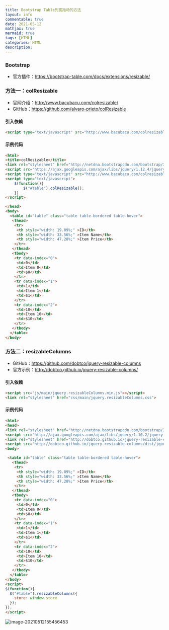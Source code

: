 ```yaml
---
title: Bootstrap Table列宽拖动的方法
layout: info
commentable: true
date: 2021-05-12
mathjax: true
mermaid: true
tags: [HTML]
categories: HTML
description: 
---
```


### Bootstrap

- 官方插件：https://bootstrap-table.com/docs/extensions/resizable/

### 方法一：colResizable

- 官网介绍：http://www.bacubacu.com/colresizable/
- GitHub：https://github.com/alvaro-prieto/colResizable

#### 引入依赖

```html
<script type="text/javascript" src="http://www.bacubacu.com/colresizable/js/colResizable-1.6.min.js"></script>
```

#### 示例代码

```html
<html>
<title>colResizable</title>    
<link rel="stylesheet" href="http://netdna.bootstrapcdn.com/bootstrap/3.1.1/css/bootstrap.min.css">
<script src="https://ajax.googleapis.com/ajax/libs/jquery/1.12.4/jquery.min.js"></script>
<script type="text/javascript" src="http://www.bacubacu.com/colresizable/js/colResizable-1.6.min.js"></script>
<script type="text/javascript"> 
    $(function(){
        $("#table").colResizable();
    })
</script>

</head>
<body>
  <table id="table" class="table table-bordered table-hover"> 
   <thead>
    <tr>
     <th style="width: 19.09%;" >ID</th>
     <th style="width: 33.56%;" >Item Name</th>
     <th style="width: 47.28%;" >Item Price</th>
    </tr>
   </thead> 
   <tbody>
    <tr data-index="0">
     <td>0</td>
     <td>Item 0</td>
     <td>$0</td>
    </tr>
    <tr data-index="1">
     <td>1</td>
     <td>Item 1</td>
     <td>$1</td>
    </tr>
    <tr data-index="2">
     <td>10</td>
     <td>Item 10</td>
     <td>$10</td>
    </tr>
   </tbody>
  </table> 
</body>
```

### 方法二：resizableColumns

- GitHub：https://github.com/dobtco/jquery-resizable-columns
- 官方示例：http://dobtco.github.io/jquery-resizable-columns/

#### 引入依赖

```html
<script src="js/main/jquery.resizableColumns.min.js"></script>
<link rel="stylesheet" href="css/main/jquery.resizableColumns.css">
```

#### 示例代码

```html
<html>
<head>
<link rel="stylesheet" href="http://netdna.bootstrapcdn.com/bootstrap/3.1.1/css/bootstrap.min.css">
<script src="http://ajax.googleapis.com/ajax/libs/jquery/1.10.2/jquery.min.js"></script>
<link rel="stylesheet" href="http://dobtco.github.io/jquery-resizable-columns/dist/jquery.resizableColumns.css">
<script src="http://dobtco.github.io/jquery-resizable-columns/dist/jquery.resizableColumns.min.js"></script>
<body>

 <table id="table" class="table table-bordered table-hover"> 
   <thead>
    <tr>
     <th style="width: 19.09%;" >ID</th>
     <th style="width: 33.56%;" >Item Name</th>
     <th style="width: 47.28%;" >Item Price</th>
    </tr>
   </thead> 
   <tbody>
    <tr data-index="0">
     <td>0</td>
     <td>Item 0</td>
     <td>$0</td>
    </tr>
    <tr data-index="1">
     <td>1</td>
     <td>Item 1</td>
     <td>$1</td>
    </tr>
    <tr data-index="2">
     <td>10</td>
     <td>Item 10</td>
     <td>$10</td>
    </tr>
   </tbody>
  </table> 
</body>
<script>
$(function(){
  $("#table").resizableColumns({
    store: window.store
  });
});
</script>
```

![image-20210512155456453](/images/2021/05/image-20210512155456453.png)